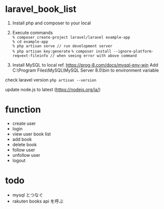 # laravel_book_list

1. Install php and composer to your local
2. Execute commands<br>
`% composer create-project laravel/laravel example-app`<br>
`% cd example-app`<br>
`% php artisan serve // run development server`<br>
`% php artisan key:generate`
`% composer install --ignore-platform-req=ext-fileinfo // when seeing error with above command`<br>

3. Install MySQL to local
ref. https://prog-8.com/docs/mysql-env-win
Add C:\Program Files\MySQL\MySQL Server 8.0\bin to environment variable


check laravel version
`php artisan --version`

update node.js to latest (https://nodejs.org/ja/)

# function
- create user
- login
- view user book list
- add book
- delete book
- follow user
- unfollow user
- logout

# todo
- mysql とつなぐ
- rakuten books api を呼ぶ
